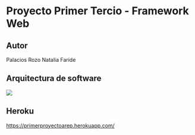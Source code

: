 # Proyecto Primer Tercio - Framework Web

## Autor

Palacios Rozo Natalia Faride

## Arquitectura de software

![]("https://raw.githubusercontent.com/Nattpalacios/AREP-Proyecto-1Tercio/master/images/arquitectura.PNG")

## Heroku

https://primerproyectoarep.herokuapp.com/
